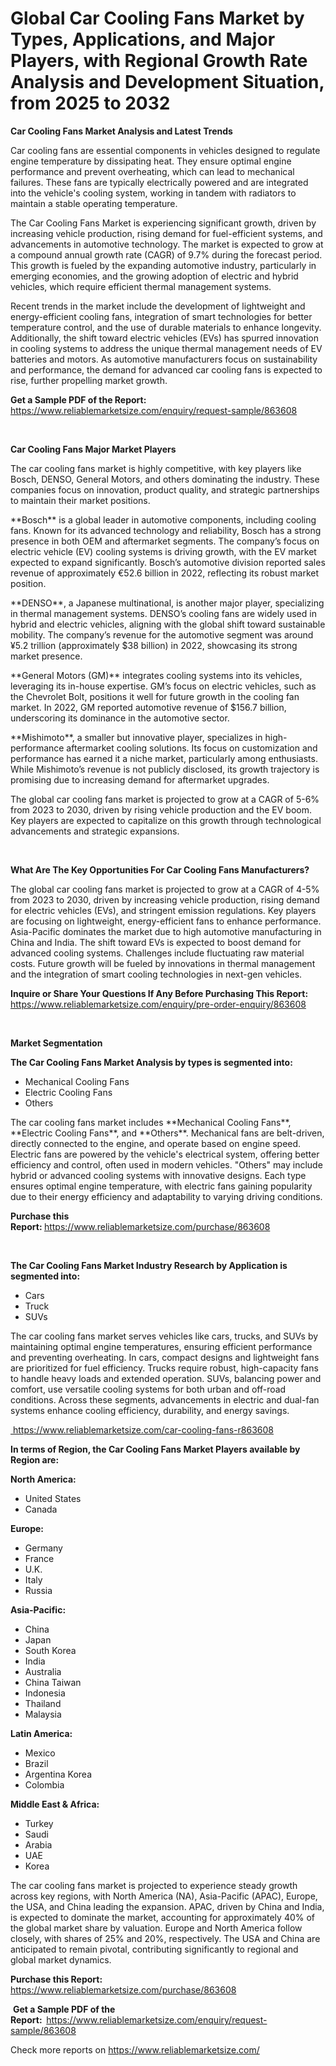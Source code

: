 <p><h1>Global Car Cooling Fans Market by Types, Applications, and Major Players, with Regional Growth Rate Analysis and Development Situation, from 2025 to 2032</h1></p><p><strong>Car Cooling Fans Market Analysis and Latest Trends</strong></p>
<p><p>Car cooling fans are essential components in vehicles designed to regulate engine temperature by dissipating heat. They ensure optimal engine performance and prevent overheating, which can lead to mechanical failures. These fans are typically electrically powered and are integrated into the vehicle's cooling system, working in tandem with radiators to maintain a stable operating temperature.</p><p>The Car Cooling Fans Market is experiencing significant growth, driven by increasing vehicle production, rising demand for fuel-efficient systems, and advancements in automotive technology. The market is expected to grow at a compound annual growth rate (CAGR) of 9.7% during the forecast period. This growth is fueled by the expanding automotive industry, particularly in emerging economies, and the growing adoption of electric and hybrid vehicles, which require efficient thermal management systems.</p><p>Recent trends in the market include the development of lightweight and energy-efficient cooling fans, integration of smart technologies for better temperature control, and the use of durable materials to enhance longevity. Additionally, the shift toward electric vehicles (EVs) has spurred innovation in cooling systems to address the unique thermal management needs of EV batteries and motors. As automotive manufacturers focus on sustainability and performance, the demand for advanced car cooling fans is expected to rise, further propelling market growth.</p></p>
<p><strong>Get a Sample PDF of the Report:&nbsp;</strong> <a href="https://www.reliablemarketsize.com/enquiry/request-sample/863608?utm_campaign=1879&utm_medium=2&utm_source=Github&utm_content=ia&utm_term=22012025&utm_id=car-cooling-fans">https://www.reliablemarketsize.com/enquiry/request-sample/863608</a></p>
<p>&nbsp;</p>
<p><strong>Car Cooling Fans Major Market Players</strong></p>
<p><p>The car cooling fans market is highly competitive, with key players like Bosch, DENSO, General Motors, and others dominating the industry. These companies focus on innovation, product quality, and strategic partnerships to maintain their market positions.</p><p>**Bosch** is a global leader in automotive components, including cooling fans. Known for its advanced technology and reliability, Bosch has a strong presence in both OEM and aftermarket segments. The company’s focus on electric vehicle (EV) cooling systems is driving growth, with the EV market expected to expand significantly. Bosch’s automotive division reported sales revenue of approximately €52.6 billion in 2022, reflecting its robust market position.</p><p>**DENSO**, a Japanese multinational, is another major player, specializing in thermal management systems. DENSO’s cooling fans are widely used in hybrid and electric vehicles, aligning with the global shift toward sustainable mobility. The company’s revenue for the automotive segment was around ¥5.2 trillion (approximately $38 billion) in 2022, showcasing its strong market presence.</p><p>**General Motors (GM)** integrates cooling systems into its vehicles, leveraging its in-house expertise. GM’s focus on electric vehicles, such as the Chevrolet Bolt, positions it well for future growth in the cooling fan market. In 2022, GM reported automotive revenue of $156.7 billion, underscoring its dominance in the automotive sector.</p><p>**Mishimoto**, a smaller but innovative player, specializes in high-performance aftermarket cooling solutions. Its focus on customization and performance has earned it a niche market, particularly among enthusiasts. While Mishimoto’s revenue is not publicly disclosed, its growth trajectory is promising due to increasing demand for aftermarket upgrades.</p><p>The global car cooling fans market is projected to grow at a CAGR of 5-6% from 2023 to 2030, driven by rising vehicle production and the EV boom. Key players are expected to capitalize on this growth through technological advancements and strategic expansions.</p></p>
<p>&nbsp;</p>
<p><strong>What Are The Key Opportunities For Car Cooling Fans Manufacturers?</strong></p>
<p><p>The global car cooling fans market is projected to grow at a CAGR of 4-5% from 2023 to 2030, driven by increasing vehicle production, rising demand for electric vehicles (EVs), and stringent emission regulations. Key players are focusing on lightweight, energy-efficient fans to enhance performance. Asia-Pacific dominates the market due to high automotive manufacturing in China and India. The shift toward EVs is expected to boost demand for advanced cooling systems. Challenges include fluctuating raw material costs. Future growth will be fueled by innovations in thermal management and the integration of smart cooling technologies in next-gen vehicles.</p></p>
<p><strong>Inquire or Share Your Questions If Any Before Purchasing This Report:</strong> <a href="https://www.reliablemarketsize.com/enquiry/pre-order-enquiry/863608?utm_campaign=1879&utm_medium=2&utm_source=Github&utm_content=ia&utm_term=22012025&utm_id=car-cooling-fans">https://www.reliablemarketsize.com/enquiry/pre-order-enquiry/863608</a></p>
<p>&nbsp;</p>
<p><strong>Market Segmentation</strong></p>
<p><strong>The Car Cooling Fans Market Analysis by types is segmented into:</strong></p>
<p><ul><li>Mechanical Cooling Fans</li><li>Electric Cooling Fans</li><li>Others</li></ul></p>
<p><p>The car cooling fans market includes **Mechanical Cooling Fans**, **Electric Cooling Fans**, and **Others**. Mechanical fans are belt-driven, directly connected to the engine, and operate based on engine speed. Electric fans are powered by the vehicle's electrical system, offering better efficiency and control, often used in modern vehicles. "Others" may include hybrid or advanced cooling systems with innovative designs. Each type ensures optimal engine temperature, with electric fans gaining popularity due to their energy efficiency and adaptability to varying driving conditions.</p></p>
<p><strong>Purchase this Report:&nbsp;</strong><a href="https://www.reliablemarketsize.com/purchase/863608?utm_campaign=1879&utm_medium=2&utm_source=Github&utm_content=ia&utm_term=22012025&utm_id=car-cooling-fans">https://www.reliablemarketsize.com/purchase/863608</a></p>
<p>&nbsp;</p>
<p><strong>The Car Cooling Fans Market Industry Research by Application is segmented into:</strong></p>
<p><ul><li>Cars</li><li>Truck</li><li>SUVs</li></ul></p>
<p><p>The car cooling fans market serves vehicles like cars, trucks, and SUVs by maintaining optimal engine temperatures, ensuring efficient performance and preventing overheating. In cars, compact designs and lightweight fans are prioritized for fuel efficiency. Trucks require robust, high-capacity fans to handle heavy loads and extended operation. SUVs, balancing power and comfort, use versatile cooling systems for both urban and off-road conditions. Across these segments, advancements in electric and dual-fan systems enhance cooling efficiency, durability, and energy savings.</p></p>
<p><a href="https://www.reliablemarketsize.com/car-cooling-fans-r863608?utm_campaign=1879&utm_medium=2&utm_source=Github&utm_content=ia&utm_term=22012025&utm_id=car-cooling-fans">&nbsp;https://www.reliablemarketsize.com/car-cooling-fans-r863608</a></p>
<p><strong>In terms of Region, the Car Cooling Fans Market Players available by Region are:</strong></p>
<p>
    <p> <strong> North America: </strong>
        <ul>
            <li>United States</li>
            <li>Canada</li>
        </ul>
        </p> 
    <p> <strong> Europe: </strong>
        <ul>
            <li>Germany</li>
            <li>France</li>
            <li>U.K.</li>
            <li>Italy</li>
            <li>Russia</li>
        </ul>
        </p> 
    <p> <strong> Asia-Pacific: </strong>
        <ul>
            <li>China</li>
            <li>Japan</li>
            <li>South Korea</li>
            <li>India</li>
            <li>Australia</li>
            <li>China Taiwan</li>
            <li>Indonesia</li>
            <li>Thailand</li>
            <li>Malaysia</li>
        </ul>
        </p> 
    <p> <strong> Latin America: </strong>
        <ul>
            <li>Mexico</li>
            <li>Brazil</li>
            <li>Argentina Korea</li>
            <li>Colombia</li>
        </ul>
        </p> 
    <p> <strong> Middle East & Africa: </strong>
        <ul>
            <li>Turkey</li>
            <li>Saudi</li>
            <li>Arabia</li>
            <li>UAE</li>
            <li>Korea</li>
        </ul>
    </p>
    </p>
<p><p>The car cooling fans market is projected to experience steady growth across key regions, with North America (NA), Asia-Pacific (APAC), Europe, the USA, and China leading the expansion. APAC, driven by China and India, is expected to dominate the market, accounting for approximately 40% of the global market share by valuation. Europe and North America follow closely, with shares of 25% and 20%, respectively. The USA and China are anticipated to remain pivotal, contributing significantly to regional and global market dynamics.</p></p>
<p><strong>Purchase this Report: </strong><a href="https://www.reliablemarketsize.com/purchase/863608?utm_campaign=1879&utm_medium=2&utm_source=Github&utm_content=ia&utm_term=22012025&utm_id=car-cooling-fans">https://www.reliablemarketsize.com/purchase/863608</a></p>
<p>&nbsp;<strong>Get a Sample PDF of the Report:&nbsp;&nbsp;</strong><a href="https://www.reliablemarketsize.com/enquiry/request-sample/863608?utm_campaign=1879&utm_medium=2&utm_source=Github&utm_content=ia&utm_term=22012025&utm_id=car-cooling-fans">https://www.reliablemarketsize.com/enquiry/request-sample/863608</a></p>
<p><strong></strong></p>
<p>Check more reports on <a href="https://www.reliablemarketsize.com/?utm_campaign=1879&utm_medium=2&utm_source=Github&utm_content=ia&utm_term=22012025&utm_id=car-cooling-fans">https://www.reliablemarketsize.com/</a></p>